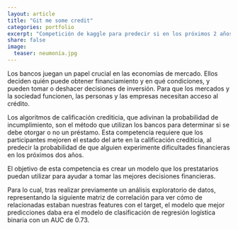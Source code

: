 ```yaml
---
layout: article
title: "Git me some credit"
categories: portfolio
excerpt: "Competición de kaggle para predecir si en los próximos 2 años una persona pueda pagar un crédito o no"
share: false
image:
  teaser: neumonía.jpg
---
```


Los bancos juegan un papel crucial en las economías de mercado. Ellos deciden quién puede obtener financiamiento y en qué condiciones, y pueden tomar o deshacer decisiones de inversión. Para que los mercados y la sociedad funcionen, las personas y las empresas necesitan acceso al crédito.

Los algoritmos de calificación crediticia, que adivinan la probabilidad de incumplimiento, son el método que utilizan los bancos para determinar si se debe otorgar o no un préstamo. Esta competencia requiere que los participantes mejoren el estado del arte en la calificación crediticia, al predecir la probabilidad de que alguien experimente dificultades financieras en los próximos dos años.

El objetivo de esta competencia es crear un modelo que los prestatarios puedan utilizar para ayudar a tomar las mejores decisiones financieras.

Para lo cual, tras realizar previamente un análisis exploratorio de datos, representando la siguiente matriz de correlación para ver cómo de relacionadas estaban nuestras features con el target, el modelo que mejor predicciones daba era el modelo de clasificación de regresión logística binaria con un AUC de 0.73. 
